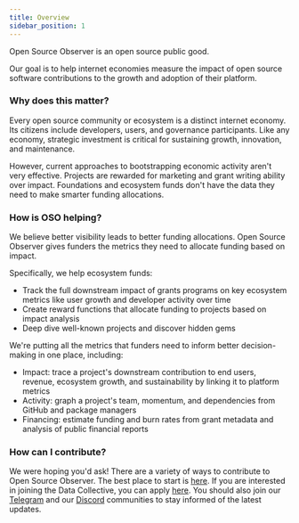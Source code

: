 ```yaml
---
title: Overview
sidebar_position: 1
---
```


Open Source Observer is an open source public good.

Our goal is to help internet economies measure the impact of open source software contributions to the growth and adoption of their platform.

### Why does this matter?

Every open source community or ecosystem is a distinct internet economy. Its citizens include developers, users, and governance participants. Like any economy, strategic investment is critical for sustaining growth, innovation, and maintenance.

However, current approaches to bootstrapping economic activity aren't very effective. Projects are rewarded for marketing and grant writing ability over impact. Foundations and ecosystem funds don't have the data they need to make smarter funding allocations.

### How is OSO helping?

We believe better visibility leads to better funding allocations. Open Source Observer gives funders the metrics they need to allocate funding based on impact.

Specifically, we help ecosystem funds:

- Track the full downstream impact of grants programs on key ecosystem metrics like user growth and developer activity over time
- Create reward functions that allocate funding to projects based on impact analysis
- Deep dive well-known projects and discover hidden gems

We're putting all the metrics that funders need to inform better decision-making in one place, including:

- Impact: trace a project's downstream contribution to end users, revenue, ecosystem growth, and sustainability by linking it to platform metrics
- Activity: graph a project's team, momentum, and dependencies from GitHub and package managers
- Financing: estimate funding and burn rates from grant metadata and analysis of public financial reports

### How can I contribute?

We were hoping you'd ask! There are a variety of ways to contribute to Open Source Observer. The best place to start is [here](/docs/contributing/intro). If you are interested in joining the Data Collective, you can apply [here](https://www.opensource.observer/data-collective). You should also join our [Telegram](https://t.me/opensourceobserver) and our [Discord](https://www.opensource.observer/discord) communities to stay informed of the latest updates.
